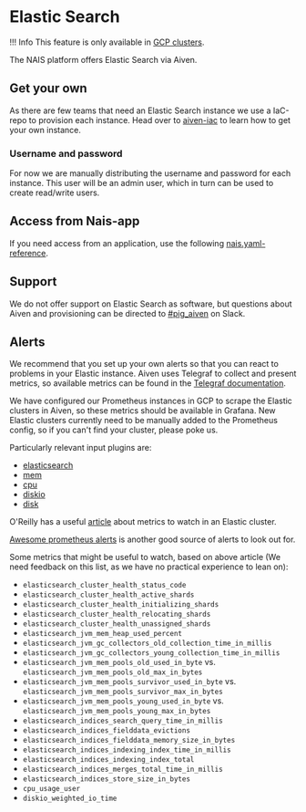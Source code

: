 # Elastic Search

!!! Info
    This feature is only available in [GCP clusters](../clusters/gcp.md).

The NAIS platform offers Elastic Search via Aiven.

## Get your own
As there are few teams that need an Elastic Search instance we use a IaC-repo to provision each instance.
Head over to [aiven-iac](https://github.com/navikt/aiven-iac#elastic-search) to learn how to get your own instance.

### Username and password
For now we are manually distributing the username and password for each instance.
This user will be an admin user, which in turn can be used to create read/write users.

## Access from Nais-app
If you need access from an application, use the following [nais.yaml-reference](../nais-application/nais.yaml/reference.md#specelasticinstance).

## Support
We do not offer support on Elastic Search as software, but questions about Aiven and provisioning can be directed to [#pig_aiven](https://nav-it.slack.com/archives/C018L1JATBQ) on Slack.

## Alerts
We recommend that you set up your own alerts so that you can react to problems in your Elastic instance. 
Aiven uses Telegraf to collect and present metrics, so available metrics can be found in the [Telegraf documentation](https://github.com/influxdata/telegraf).

We have configured our Prometheus instances in GCP to scrape the Elastic clusters in Aiven, so these metrics should be available in Grafana.
New Elastic clusters currently need to be manually added to the Prometheus config, so if you can't find your cluster, please poke us.

Particularly relevant input plugins are:

- [elasticsearch](https://github.com/influxdata/telegraf/tree/master/plugins/inputs/elasticsearch)
- [mem](https://github.com/influxdata/telegraf/tree/master/plugins/inputs/mem)
- [cpu](https://github.com/influxdata/telegraf/tree/master/plugins/inputs/cpu)
- [diskio](https://github.com/influxdata/telegraf/tree/master/plugins/inputs/diskio)
- [disk](https://github.com/influxdata/telegraf/tree/master/plugins/inputs/disk)

O'Reilly has a useful [article](https://www.oreilly.com/content/10-elasticsearch-metrics-to-watch/) about metrics to watch in an Elastic cluster.

[Awesome prometheus alerts](https://awesome-prometheus-alerts.grep.to/rules#elasticsearch) is another good source of alerts to look out for.

Some metrics that might be useful to watch, based on above article (We need feedback on this list, as we have no practical experience to lean on):

- `elasticsearch_cluster_health_status_code`
- `elasticsearch_cluster_health_active_shards`
- `elasticsearch_cluster_health_initializing_shards`
- `elasticsearch_cluster_health_relocating_shards`
- `elasticsearch_cluster_health_unassigned_shards`
- `elasticsearch_jvm_mem_heap_used_percent`
- `elasticsearch_jvm_gc_collectors_old_collection_time_in_millis`
- `elasticsearch_jvm_gc_collectors_young_collection_time_in_millis`
- `elasticsearch_jvm_mem_pools_old_used_in_byte` vs. `elasticsearch_jvm_mem_pools_old_max_in_bytes`
- `elasticsearch_jvm_mem_pools_survivor_used_in_byte` vs. `elasticsearch_jvm_mem_pools_survivor_max_in_bytes`
- `elasticsearch_jvm_mem_pools_young_used_in_byte` vs. `elasticsearch_jvm_mem_pools_young_max_in_bytes`
- `elasticsearch_indices_search_query_time_in_millis`
- `elasticsearch_indices_fielddata_evictions`
- `elasticsearch_indices_fielddata_memory_size_in_bytes`
- `elasticsearch_indices_indexing_index_time_in_millis`
- `elasticsearch_indices_indexing_index_total`
- `elasticsearch_indices_merges_total_time_in_millis`
- `elasticsearch_indices_store_size_in_bytes`
- `cpu_usage_user`
- `diskio_weighted_io_time`
